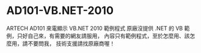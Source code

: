 AD101-VB.NET-2010
=================

ARTECH AD101 來電顯示 VB.NET 2010 範例程式
原廠沒提供 .NET 的 VB 範例，只好自己來，有需要的網友請服用， 
內容只有範例程式，至於怎麼用、該怎麼用，請不要問我，
技術支援請找原廠商喔！
